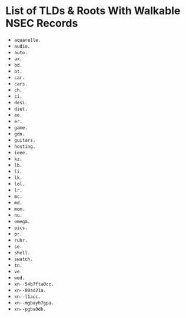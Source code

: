 # List of TLDs & Roots With Walkable NSEC Records

* `aquarelle.`
* `audio.`
* `auto.`
* `ax.`
* `bd.`
* `bt.`
* `car.`
* `cars.`
* `ch.`
* `ci.`
* `desi.`
* `diet.`
* `ee.`
* `er.`
* `game.`
* `gdn.`
* `guitars.`
* `hosting.`
* `ieee.`
* `kz.`
* `lb.`
* `li.`
* `lk.`
* `lol.`
* `lr.`
* `mc.`
* `md.`
* `mom.`
* `nu.`
* `omega.`
* `pics.`
* `pr.`
* `ruhr.`
* `se.`
* `shell.`
* `swatch.`
* `tn.`
* `ve.`
* `wed.`
* `xn--54b7fta0cc.`
* `xn--80ao21a.`
* `xn--l1acc.`
* `xn--mgbayh7gpa.`
* `xn--pgbs0dh.`
